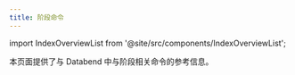 ```yaml
---
title: 阶段命令
---
```

import IndexOverviewList from '@site/src/components/IndexOverviewList';

本页面提供了与 Databend 中与阶段相关命令的参考信息。

<IndexOverviewList />